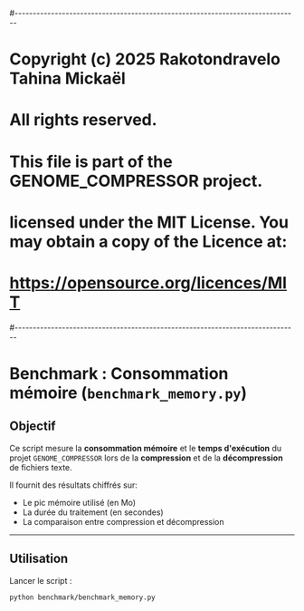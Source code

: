 #------------------------------------------------------------------------------

# Copyright (c) 2025 Rakotondravelo Tahina Mickaël
# All rights reserved.
#
# This file is part of the GENOME_COMPRESSOR project.
#
# licensed under the MIT License. You may obtain a copy of the Licence at:
# https://opensource.org/licences/MIT
#------------------------------------------------------------------------------

# Benchmark : Consommation mémoire (`benchmark_memory.py`)

## Objectif

Ce script mesure la **consommation mémoire** et le **temps d'exécution** du projet `GENOME_COMPRESSOR` lors de la **compression** et de la **décompression** de fichiers texte.

Il fournit des résultats chiffrés sur:
- Le pic mémoire utilisé (en Mo)
- La durée du traitement (en secondes)
- La comparaison entre compression et décompression

---

## Utilisation

Lancer le script :
```bash
python benchmark/benchmark_memory.py